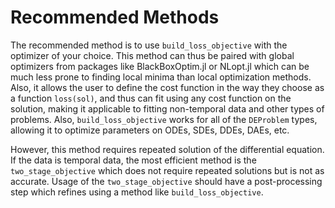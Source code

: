 # Recommended Methods

The recommended method is to use `build_loss_objective` with the optimizer
of your choice. This method can thus be paired with global optimizers
from packages like BlackBoxOptim.jl or NLopt.jl which can be much less prone to
finding local minima than local optimization methods. Also, it allows the user
to define the cost function in the way they choose as a function
`loss(sol)`, and thus can fit using any cost function on the solution,
making it applicable to fitting non-temporal data and other types of
problems. Also, `build_loss_objective` works for all of the `DEProblem`
types, allowing it to optimize parameters on ODEs, SDEs, DDEs, DAEs,
etc.

However, this method requires repeated solution of the differential equation.
If the data is temporal data, the most efficient method is the
`two_stage_objective` which does not require repeated solutions but is not as
accurate. Usage of the `two_stage_objective` should have a post-processing step
which refines using a method like `build_loss_objective`.
